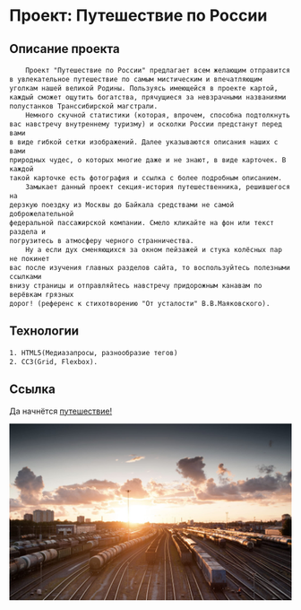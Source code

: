 # Проект: Путешествие по России

## Описание проекта
		Проект "Путешествие по России" предлагает всем желающим отправится
	в увлекательное путешествие по самым мистическим и впечатляющим 
	уголкам нашей великой Родины. Пользуясь имеющейся в проекте картой,
	каждый сможет ощутить богатства, прячущиеся за невзрачными названиями 
	полустанков Транссибирской магстрали. 
		Немного скучной статистики (которая, впрочем, способна подтолкнуть 
	вас навстречу внутреннему туризму) и осколки России предстанут перед вами 
	в виде гибкой сетки изображений. Далее указываются описания наших с вами
	природных чудес, о которых многие даже и не знают, в виде карточек. В каждой
	такой карточке есть фотография и ссылка с более подробным описанием.
		Замыкает данный проект секция-история путешественника, решившегося на 
	дерзкую поездку из Москвы до Байкала средствами не самой доброжелательной 
	федеральной пассажирской компании. Смело кликайте на фон или текст раздела и
	погрузитесь в атмосферу черного странничества.
		Ну а если дух сменяющихся за окном пейзажей и стука колёсных пар не покинет 
	вас после изучения главных разделов сайта, то воспользуйтесь полезными ссылками 
	внизу страницы и отправляйтесь навстречу придорожным канавам по верёвкам грязных
	дорог! (референс к стихотворению "От усталости" В.В.Маяковского).   

## Технологии
	1. HTML5(Медиазапросы, разнообразие тегов)
	2. CC3(Grid, Flexbox).  

## Ссылка
Да начнётся [путешествие!](https://wailingray.github.io/russian-travel/)

![Иллюстрация к проекту](https://github.com/Wailingray/russian-travel/blob/master/images/cover-trains.jpg)	